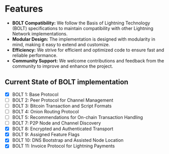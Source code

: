 # Features

- **BOLT Compatibility:** We follow the Basis of Lightning Technology (BOLT) specifications to maintain compatibility with other Lightning Network implementations.
- **Modular Design:** The implementation is designed with modularity in mind, making it easy to extend and customize.
- **Efficiency:** We strive for efficient and optimized code to ensure fast and reliable performance.
- **Community Support:** We welcome contributions and feedback from the community to improve and enhance the project.

## Current State of BOLT implementation

- [x] BOLT 1: Base Protocol
- [ ] BOLT 2: Peer Protocol for Channel Management
- [ ] BOLT 3: Bitcoin Transaction and Script Formats
- [ ] BOLT 4: Onion Routing Protocol
- [ ] BOLT 5: Recommendations for On-chain Transaction Handling
- [ ] BOLT 7: P2P Node and Channel Discovery
- [x] BOLT 8: Encrypted and Authenticated Transport
- [x] BOLT 9: Assigned Feature Flags
- [x] BOLT 10: DNS Bootstrap and Assisted Node Location
- [x] BOLT 11: Invoice Protocol for Lightning Payments